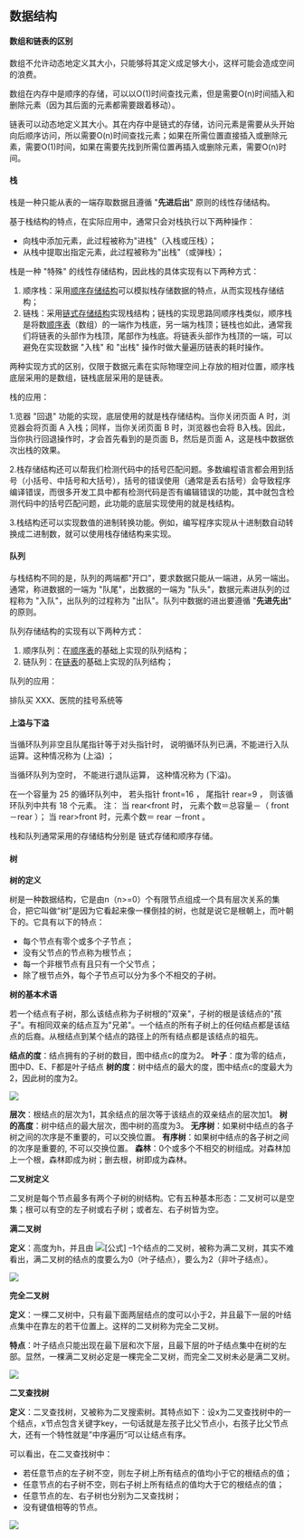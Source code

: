 ## 数据结构

#### 数组和链表的区别

  数组不允许动态地定义其大小，只能够将其定义成足够大小，这样可能会造成空间的浪费。

  数组在内存中是顺序的存储，可以以O(1)时间查找元素，但是需要O(n)时间插入和删除元素（因为其后面的元素都需要跟着移动）。

  链表可以动态地定义其大小。其在内存中是链式的存储，访问元素是需要从头开始向后顺序访问，所以需要O(n)时间查找元素；如果在所需位置直接插入或删除元素，需要O(1)时间，如果在需要先找到所需位置再插入或删除元素，需要O(n)时间。



#### 栈

栈是一种只能从表的一端存取数据且遵循 "**先进后出**" 原则的线性存储结构。

基于栈结构的特点，在实际应用中，通常只会对栈执行以下两种操作：

- 向栈中添加元素，此过程被称为"进栈"（入栈或压栈）；
- 从栈中提取出指定元素，此过程被称为"出栈"（或弹栈）；

栈是一种 "特殊" 的线性存储结构，因此栈的具体实现有以下两种方式：

1. 顺序栈：采用[顺序存储结构](http://c.biancheng.net/view/3334.html)可以模拟栈存储数据的特点，从而实现栈存储结构；
2. 链栈：采用[链式存储结构](http://c.biancheng.net/view/3336.html)实现栈结构；链栈的实现思路同顺序栈类似，顺序栈是将数[顺序表](http://c.biancheng.net/view/3334.html)（数组）的一端作为栈底，另一端为栈顶；链栈也如此，通常我们将链表的头部作为栈顶，尾部作为栈底。将链表头部作为栈顶的一端，可以避免在实现数据 "入栈" 和 "出栈" 操作时做大量遍历链表的耗时操作。

两种实现方式的区别，仅限于数据元素在实际物理空间上存放的相对位置，顺序栈底层采用的是数组，链栈底层采用的是链表。

栈的应用：

1.览器 "回退" 功能的实现，底层使用的就是栈存储结构。当你关闭页面 A 时，浏览器会将页面 A 入栈；同样，当你关闭页面 B 时，浏览器也会将 B入栈。因此，当你执行回退操作时，才会首先看到的是页面 B，然后是页面 A，这是栈中数据依次出栈的效果。

2.栈存储结构还可以帮我们检测代码中的括号匹配问题。多数编程语言都会用到括号（小括号、中括号和大括号），括号的错误使用（通常是丢右括号）会导致程序编译错误，而很多开发工具中都有检测代码是否有编辑错误的功能，其中就包含检测代码中的括号匹配问题，此功能的底层实现使用的就是栈结构。

3.栈结构还可以实现数值的进制转换功能。例如，编写程序实现从十进制数自动转换成二进制数，就可以使用栈存储结构来实现。



#### 队列

与栈结构不同的是，队列的两端都"开口"，要求数据只能从一端进，从另一端出。通常，称进数据的一端为 "队尾"，出数据的一端为 "队头"，数据元素进队列的过程称为 "入队"，出队列的过程称为 "出队"。队列中数据的进出要遵循 "**先进先出**" 的原则。

队列存储结构的实现有以下两种方式：

1. 顺序队列：在[顺序表](http://c.biancheng.net/view/3334.html)的基础上实现的队列结构；
2. 链队列：在[链表](http://c.biancheng.net/view/3336.html)的基础上实现的队列结构；

队列的应用：

排队买 XXX、医院的挂号系统等





#### 上溢与下溢

当循环队列非空且队尾指针等于对头指针时， 说明循环队列已满，不能进行入队运算。这种情况称为 (上溢) ；

当循环队列为空时， 不能进行退队运算， 这种情况称为 (下溢)。



在一个容量为 25 的循环队列中， 若头指针 front=16 ， 尾指针 rear=9 ， 则该循环队列中共有 18 个元素。        注： 当 rear<front 时， 元素个数＝总容量－（ front －rear ）； 当 rear>front 时，元素个数＝ rear －front 。



栈和队列通常采用的存储结构分别是 链式存储和顺序存储。



#### 树

**树的定义**

树是一种数据结构，它是由n（n>=0）个有限节点组成一个具有层次关系的集合，把它叫做“树”是因为它看起来像一棵倒挂的树，也就是说它是根朝上，而叶朝下的。它具有以下的特点：

- 每个节点有零个或多个子节点；
- 没有父节点的节点称为根节点；
- 每一个非根节点有且只有一个父节点；
- 除了根节点外，每个子节点可以分为多个不相交的子树。

**树的基本术语**

若一个结点有子树，那么该结点称为子树根的"双亲"，子树的根是该结点的"孩子"。有相同双亲的结点互为"兄弟"。一个结点的所有子树上的任何结点都是该结点的后裔。从根结点到某个结点的路径上的所有结点都是该结点的祖先。

**结点的度**：结点拥有的子树的数目，图中结点c的度为2。 **叶子**：度为零的结点，图中D、E、F都是叶子结点 **树的度**：树中结点的最大的度，图中结点c的度最大为2，因此树的度为2。

![](前端图片/微信图片_20210804094901.png)

**层次**：根结点的层次为1，其余结点的层次等于该结点的双亲结点的层次加1。 **树的高度**：树中结点的最大层次，图中树的高度为3。 **无序树**：如果树中结点的各子树之间的次序是不重要的，可以交换位置。 **有序树**：如果树中结点的各子树之间的次序是重要的, 不可以交换位置。 **森林**：0个或多个不相交的树组成。对森林加上一个根，森林即成为树；删去根，树即成为森林。

**二叉树定义**

二叉树是每个节点最多有两个子树的树结构。它有五种基本形态：二叉树可以是空集；根可以有空的左子树或右子树；或者左、右子树皆为空。

**满二叉树**

**定义**：高度为h，并且由 ![[公式]](https://www.zhihu.com/equation?tex=2%5Eh) –1个结点的二叉树，被称为满二叉树，其实不难看出，满二叉树的结点的度要么为0（叶子结点），要么为2（非叶子结点）。

![](前端图片/微信图片_20210804095153.png)

**完全二叉树**

**定义**：一棵二叉树中，只有最下面两层结点的度可以小于2，并且最下一层的叶结点集中在靠左的若干位置上。这样的二叉树称为完全二叉树。

**特点**：叶子结点只能出现在最下层和次下层，且最下层的叶子结点集中在树的左部。显然，一棵满二叉树必定是一棵完全二叉树，而完全二叉树未必是满二叉树。

![](前端图片/微信图片_20210804095258.png)

**二叉查找树**

**定义**：二叉查找树，又被称为二叉搜索树。其特点如下：设x为二叉查找树中的一个结点，x节点包含关键字key，一句话就是左孩子比父节点小，右孩子比父节点大，还有一个特性就是”中序遍历“可以让结点有序。

可以看出，在二叉查找树中：

- 若任意节点的左子树不空，则左子树上所有结点的值均小于它的根结点的值；
- 任意节点的右子树不空，则右子树上所有结点的值均大于它的根结点的值；
- 任意节点的左、右子树也分别为二叉查找树；
- 没有键值相等的节点。

![](前端图片/微信图片_20210804095403.png)

